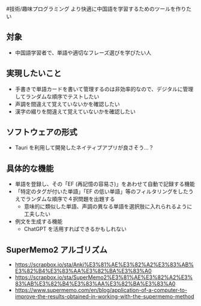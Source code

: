 #技術/趣味プログラミング
より快適に中国語を学習するためのツールを作りたい
## 対象
- 中国語学習者で、単語や適切なフレーズ選びを学びたい人
## 実現したいこと
- 手書きで単語カードを書いて管理するのは非効率的なので、デジタルに管理してランダムな順序でテストしたい
- 声調を間違えて覚えていないかを確認したい
- 漢字の綴りを間違えて覚えていないかを確認したい
## ソフトウェアの形式
- Tauri を利用して開発したネイティブアプリが良さそう…？
## 具体的な機能
- 単語を登録し、その「EF (再記憶の容易さ)」をあわせて自動で記録する機能
- 「特定のタグが付いた単語」「EF の低い単語」等のフィルタリングをしたうえでランダムな順序で４択問題を出題する
	- 意味的に類似した単語、声調の異なる単語を選択肢に入れられるように工夫したい
- 例文を生成する機能
	- ChatGPT を活用すればできるかもしれない
## SuperMemo2 アルゴリズム
- https://scrapbox.io/sta/Anki%E3%81%AE%E3%82%A2%E3%83%AB%E3%82%B4%E3%83%AA%E3%82%BA%E3%83%A0
- https://scrapbox.io/sta/SuperMemo2%E3%81%AE%E3%82%A2%E3%83%AB%E3%82%B4%E3%83%AA%E3%82%BA%E3%83%A0
- https://www.supermemo.com/en/blog/application-of-a-computer-to-improve-the-results-obtained-in-working-with-the-supermemo-method
